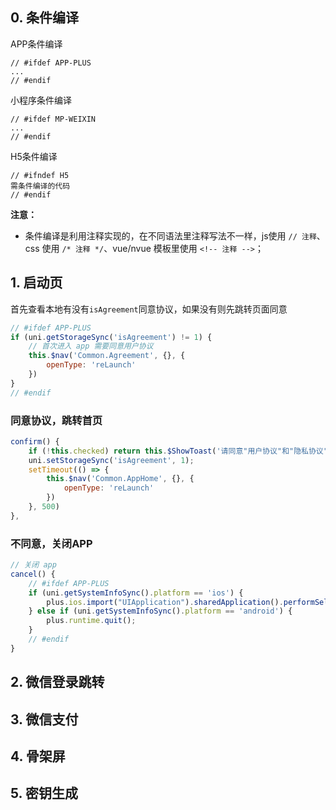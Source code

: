 ## 0. 条件编译

APP条件编译

```
// #ifdef APP-PLUS
...
// #endif
```

小程序条件编译

```
// #ifdef MP-WEIXIN
...
// #endif
```

H5条件编译

```
// #ifndef H5
需条件编译的代码
// #endif
```

**注意：**

- 条件编译是利用注释实现的，在不同语法里注释写法不一样，js使用 `// 注释`、css 使用 `/* 注释 */`、vue/nvue 模板里使用 `<!-- 注释 -->`；

## 1. 启动页

  首先查看本地有没有`isAgreement`同意协议，如果没有则先跳转页面同意

```js
// #ifdef APP-PLUS
if (uni.getStorageSync('isAgreement') != 1) {
    // 首次进入 app 需要同意用户协议
    this.$nav('Common.Agreement', {}, {
        openType: 'reLaunch'
    })
}
// #endif
```

### 同意协议，跳转首页

```js
confirm() {
    if (!this.checked) return this.$ShowToast('请同意"用户协议"和"隐私协议"')
    uni.setStorageSync('isAgreement', 1);
    setTimeout(() => {
        this.$nav('Common.AppHome', {}, {
            openType: 'reLaunch'
        })
    }, 500)
},
```

### 不同意，关闭APP

```js
// 关闭 app
cancel() {
    // #ifdef APP-PLUS
    if (uni.getSystemInfoSync().platform == 'ios') {
        plus.ios.import("UIApplication").sharedApplication().performSelector("exit")
    } else if (uni.getSystemInfoSync().platform == 'android') {
        plus.runtime.quit();
    }
    // #endif
}
```



## 2. 微信登录跳转

## 3. 微信支付

## 4. 骨架屏

## 5. 密钥生成